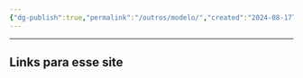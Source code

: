 ```yaml
---
{"dg-publish":true,"permalink":"/outros/modelo/","created":"2024-08-17T10:43:37.444-03:00","updated":"2024-07-29T12:45:33.097-03:00"}
---
```





___
**Links para esse site**
- 